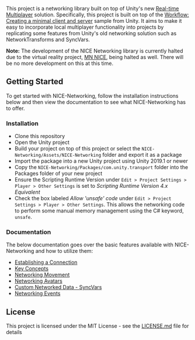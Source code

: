 This project is a networking library built on top of Unity's new [Real-time Multiplayer](https://github.com/Unity-Technologies/multiplayer) solution. Specifically, this project is built on top of the [Workflow: Creating a minimal client and server](https://github.com/Unity-Technologies/multiplayer/blob/master/com.unity.transport/Documentation~/workflow-client-server.md) sample from Unity. It aims to make it easy to incorporate local multiplayer functionality into projects by replicating some features from Unity's old networking solution such as NetworkTransforms and SyncVars.

**Note:** The development of the NICE Networking library is currently halted due to the virtual reality project, [MN NICE](https://www.facebook.com/watch/?v=742787122902502), being halted as well. There will be no more development on this at this time.

## Getting Started
To get started with NICE-Networking, follow the installation instructions below and then view the documentation to see what NICE-Networking has to offer.

### Installation 
 - Clone this repository
 - Open the Unity project
 - Build your project on top of this project or select the `NICE-Networking/Assets/NICE-Networking` folder and export it as a package
 - Import the package into a new Unity project using Unity 2019.1 or newer
 - Copy the `NICE-Networking/Packages/com.unity.transport` folder into the Packages folder of your new project
 - Ensure the Scripting Runtime Version under `Edit > Project Settings > Player > Other Settings` is set to *Scripting Runtime Version 4.x Equivalent*
 - Check the box labeled *Allow 'unsafe' code* under `Edit > Project Settings > Player > Other Settings`. This allows the networking code to perform some manual memory management using the C# keyword, `unsafe`.

### Documentation
The below documentation goes over the basic features available with NICE-Networking and how to utilize them:

 - [Establishing a Connection](https://github.com/mfitzer/NICE-Networking/blob/master/Documentation/Establishing%20a%20Connection.md)
 - [Key Concepts](https://github.com/mfitzer/NICE-Networking/blob/master/Documentation/Key%20Concepts.md)
 - [Networking Movement](https://github.com/mfitzer/NICE-Networking/blob/master/Documentation/Networking%20Movement.md)
 - [Networking Avatars](https://github.com/mfitzer/NICE-Networking/blob/master/Documentation/Networking%20Avatars.md)
 - [Custom Networked Data - SyncVars](https://github.com/mfitzer/NICE-Networking/blob/master/Documentation/Custom%20Networked%20Data%20-%20SyncVars.md)
 - [Networking Events](https://github.com/mfitzer/NICE-Networking/blob/master/Documentation/Networking%20Events.md)

## License
This project is licensed under the MIT License - see the  [LICENSE.md](https://github.com/mfitzer/NICE-Networking/blob/master/LICENSE)  file for details
